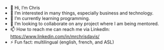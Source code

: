 - 👋 Hi, I’m Chris
- 👀 I’m interested in many things, especially business and technology.
- 🌱 I’m currently learning programming. 
- 💞️ I’m looking to collaborate on any project where I am being mentored. 
- 📫 How to reach me can reach me via LinkedIn: https://www.linkedin.com/in/mrchrisdavis/
- ⚡ Fun fact: multilingual (english, french, and ASL)

<!---
Fuzzy-8691/Fuzzy-8691 is a ✨ special ✨ repository because its `README.md` (this file) appears on your GitHub profile.
You can click the Preview link to take a look at your changes.
--->
